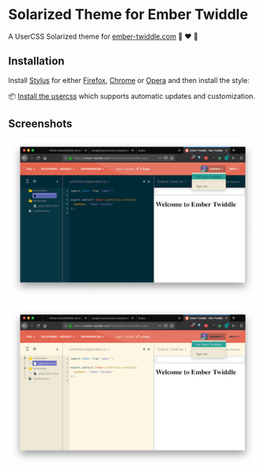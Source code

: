 # Solarized Theme for Ember Twiddle

A UserCSS Solarized theme for [ember-twiddle.com](https://ember-twiddle.com) :bow: :heart: :eyes:

## Installation

Install [Stylus](https://add0n.com/stylus.html) for either [Firefox](https://addons.mozilla.org/en-US/firefox/addon/styl-us/), [Chrome](https://chrome.google.com/webstore/detail/stylus/clngdbkpkpeebahjckkjfobafhncgmne) or [Opera](https://addons.opera.com/en-gb/extensions/details/stylus/) and then install the style:

📦 [Install the usercss](https://raw.githubusercontent.com/sukima/ember-twiddle-solarized/master/ember-twiddle-solarized.user.css) which supports automatic updates and customization.

## Screenshots

![screenshot of site with the solarized dark theme applied](./images/screenshot-dark.png)

![screenshot of site with the solarized light theme applied](./images/screenshot-light.png)

